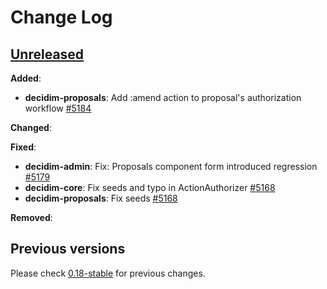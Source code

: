 # Change Log

## [Unreleased](https://github.com/decidim/decidim/tree/HEAD)


**Added**:

- **decidim-proposals**: Add :amend action to proposal's authorization workflow [#5184](https://github.com/decidim/decidim/pull/5184)

**Changed**:


**Fixed**:

- **decidim-admin**: Fix: Proposals component form introduced regression [#5179](https://github.com/decidim/decidim/pull/5179)
- **decidim-core**: Fix seeds and typo in ActionAuthorizer [#5168](https://github.com/decidim/decidim/pull/5168)
- **decidim-proposals**: Fix seeds [#5168](https://github.com/decidim/decidim/pull/5168)


**Removed**:

## Previous versions

Please check [0.18-stable](https://github.com/decidim/decidim/blob/0.18-stable/CHANGELOG.md) for previous changes.
